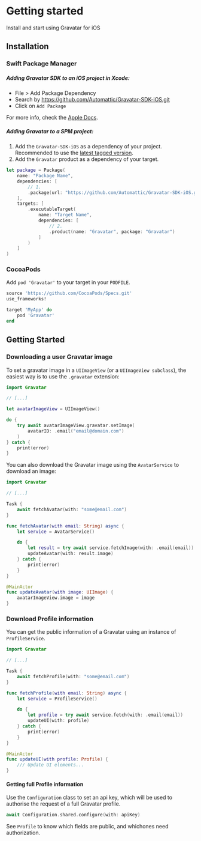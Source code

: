 # Getting started
Install and start using Gravatar for iOS

## Installation

### Swift Package Manager

##### Adding Gravatar SDK to an iOS project in Xcode:
- File > Add Package Dependency
- Search by https://github.com/Automattic/Gravatar-SDK-iOS.git
- Click on `Add Package`

For more info, check the [Apple Docs](https://developer.apple.com/documentation/xcode/adding-package-dependencies-to-your-app).

##### Adding Gravatar to a SPM project:

1. Add the `Gravatar-SDK-iOS` as a dependency of your project. Recommended to use the [latest tagged version](https://github.com/Automattic/Gravatar-SDK-iOS/tags).
2. Add the `Gravatar` product as a dependency of your target.

```swift
let package = Package(
    name: "Package Name",
    dependencies: [
        // 1.
        .package(url: "https://github.com/Automattic/Gravatar-SDK-iOS.git", from: "x.y.z")
    ],
    targets: [
        .executableTarget(
            name: "Target Name",
            dependencies: [
                // 2.
                .product(name: "Gravatar", package: "Gravatar")
            ]
        )
    ]
)
```
### CocoaPods

Add `pod 'Gravatar'` to your target in your `PODFILE`. 

```ruby
source 'https://github.com/CocoaPods/Specs.git'
use_frameworks!

target 'MyApp' do
    pod 'Gravatar'
end
```

## Getting Started

### Downloading a user Gravatar image

To set a gravatar image in a `UIImageView` (or a `UIImageView subclass`), the easiest way is to use the `.gravatar` extension:

```swift
import Gravatar

// [...]

let avatarImageView = UIImageView()

do {
    try await avatarImageView.gravatar.setImage(
        avatarID: .email("email@domain.com")
    )
} catch {
    print(error)
}
```

You can also download the Gravatar image using the `AvatarService` to download an image:

```swift
import Gravatar

// [...]

Task {
    await fetchAvatar(with: "some@email.com")
}

func fetchAvatar(with email: String) async {
    let service = AvatarService()

    do {
        let result = try await service.fetchImage(with: .email(email))
        updateAvatar(with: result.image)
    } catch {
        print(error)
    }
}

@MainActor
func updateAvatar(with image: UIImage) {
    avatarImageView.image = image
}
```

### Download Profile information

You can get the public information of a Gravatar using an instance of ``ProfileService``.

```swift
import Gravatar

// [...]

Task {
    await fetchProfile(with: "some@email.com")
}

func fetchProfile(with email: String) async {
    let service = ProfileService()

    do {
        let profile = try await service.fetch(with: .email(email))
        updateUI(with: profile)
    } catch {
        print(error)
    }
}

@MainActor
func updateUI(with profile: Profile) {
    /// Update UI elements...
}
```

#### Getting full Profile information

Use the ``Configuration`` class to set an api key, which will be used to authorise the request of a full Gravatar profile.

```swift
await Configuration.shared.configure(with: apiKey)
```

See ``Profile`` to know which fields are public, and whichones need authorization.
